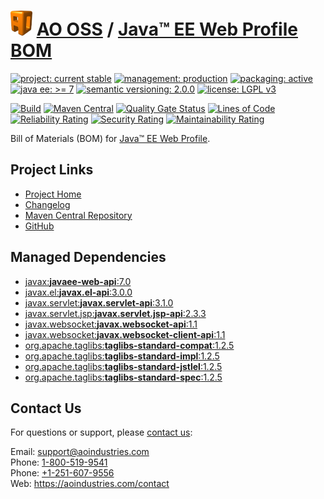 # [<img src="ao-logo.png" alt="AO Logo" width="35" height="40">](https://github.com/aoindustries) [AO OSS](https://github.com/aoindustries/ao-oss) / [Java™ EE Web Profile BOM](https://github.com/aoindustries/javaee-web-api-bom)

[![project: current stable](https://oss.aoapps.com/ao-badges/project-current-stable.svg)](https://aoindustries.com/life-cycle#project-current-stable)
[![management: production](https://oss.aoapps.com/ao-badges/management-production.svg)](https://aoindustries.com/life-cycle#management-production)
[![packaging: active](https://oss.aoapps.com/ao-badges/packaging-active.svg)](https://aoindustries.com/life-cycle#packaging-active)  
[![java ee: &gt;= 7](https://oss.aoapps.com/ao-badges/javaee-7.svg)](https://docs.oracle.com/javaee/7/api/)
[![semantic versioning: 2.0.0](https://oss.aoapps.com/ao-badges/semver-2.0.0.svg)](http://semver.org/spec/v2.0.0.html)
[![license: LGPL v3](https://oss.aoapps.com/ao-badges/license-lgpl-3.0.svg)](https://www.gnu.org/licenses/lgpl-3.0)

[![Build](https://github.com/aoindustries/javaee-web-api-bom/workflows/Build/badge.svg?branch=master)](https://github.com/aoindustries/javaee-web-api-bom/actions?query=workflow%3ABuild)
[![Maven Central](https://maven-badges.herokuapp.com/maven-central/com.aoapps/javaee-web-api-bom/badge.svg)](https://maven-badges.herokuapp.com/maven-central/com.aoapps/javaee-web-api-bom)
[![Quality Gate Status](https://sonarcloud.io/api/project_badges/measure?branch=master&project=com.aoapps%3Ajavaee-web-api-bom&metric=alert_status)](https://sonarcloud.io/dashboard?branch=master&id=com.aoapps%3Ajavaee-web-api-bom)
[![Lines of Code](https://sonarcloud.io/api/project_badges/measure?branch=master&project=com.aoapps%3Ajavaee-web-api-bom&metric=ncloc)](https://sonarcloud.io/component_measures?branch=master&id=com.aoapps%3Ajavaee-web-api-bom&metric=ncloc)  
[![Reliability Rating](https://sonarcloud.io/api/project_badges/measure?branch=master&project=com.aoapps%3Ajavaee-web-api-bom&metric=reliability_rating)](https://sonarcloud.io/component_measures?branch=master&id=com.aoapps%3Ajavaee-web-api-bom&metric=Reliability)
[![Security Rating](https://sonarcloud.io/api/project_badges/measure?branch=master&project=com.aoapps%3Ajavaee-web-api-bom&metric=security_rating)](https://sonarcloud.io/component_measures?branch=master&id=com.aoapps%3Ajavaee-web-api-bom&metric=Security)
[![Maintainability Rating](https://sonarcloud.io/api/project_badges/measure?branch=master&project=com.aoapps%3Ajavaee-web-api-bom&metric=sqale_rating)](https://sonarcloud.io/component_measures?branch=master&id=com.aoapps%3Ajavaee-web-api-bom&metric=Maintainability)

Bill of Materials (BOM) for [Java™ EE Web Profile](https://www.oracle.com/java/technologies/javaee/javaeetechnologies.html).

## Project Links
* [Project Home](https://oss.aoapps.com/javaee-web-api-bom/)
* [Changelog](https://oss.aoapps.com/javaee-web-api-bom/changelog)
* [Maven Central Repository](https://search.maven.org/artifact/com.aoapps/javaee-web-api-bom)
* [GitHub](https://github.com/aoindustries/javaee-web-api-bom)

## Managed Dependencies
* [javax:**javaee-web-api**:7.0](https://search.maven.org/artifact/javax/javaee-web-api/7.0/jar)
* [javax.el:**javax.el-api**:3.0.0](https://search.maven.org/artifact/javax.el/javax.el-api/3.0.0/jar)
* [javax.servlet:**javax.servlet-api**:3.1.0](https://search.maven.org/artifact/javax.servlet/javax.servlet-api/3.1.0/jar)
* [javax.servlet.jsp:**javax.servlet.jsp-api**:2.3.3](https://search.maven.org/artifact/javax.servlet.jsp/javax.servlet.jsp-api/2.3.3/jar)
* [javax.websocket:**javax.websocket-api**:1.1](https://search.maven.org/artifact/javax.websocket/javax.websocket-api/1.1/jar)
* [javax.websocket:**javax.websocket-client-api**:1.1](https://search.maven.org/artifact/javax.websocket/javax.websocket-client-api/1.1/jar)
* [org.apache.taglibs:**taglibs-standard-compat**:1.2.5](https://search.maven.org/artifact/org.apache.taglibs/taglibs-standard-compat/1.2.5/jar)
* [org.apache.taglibs:**taglibs-standard-impl**:1.2.5](https://search.maven.org/artifact/org.apache.taglibs/taglibs-standard-impl/1.2.5/jar)
* [org.apache.taglibs:**taglibs-standard-jstlel**:1.2.5](https://search.maven.org/artifact/org.apache.taglibs/taglibs-standard-jstlel/1.2.5/jar)
* [org.apache.taglibs:**taglibs-standard-spec**:1.2.5](https://search.maven.org/artifact/org.apache.taglibs/taglibs-standard-spec/1.2.5/jar)

## Contact Us
For questions or support, please [contact us](https://aoindustries.com/contact):

Email: [support@aoindustries.com](mailto:support@aoindustries.com)  
Phone: [1-800-519-9541](tel:1-800-519-9541)  
Phone: [+1-251-607-9556](tel:+1-251-607-9556)  
Web: https://aoindustries.com/contact
